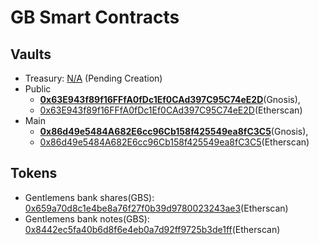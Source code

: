 # GB Smart Contracts


## Vaults

* Treasury: [N/A](#) (Pending Creation)
* Public
  * [**0x63E943f89f16FFfA0fDc1Ef0CAd397C95C74eE2D**](https://gnosis-safe.io/app/#/safes/0x63E943f89f16FFfA0fDc1Ef0CAd397C95C74eE2D/balances)(Gnosis), 
  *   [0x63E943f89f16FFfA0fDc1Ef0CAd397C95C74eE2D](https://etherscan.io/address/0x63E943f89f16FFfA0fDc1Ef0CAd397C95C74eE2D)(Etherscan)
* Main 
  * [**0x86d49e5484A682E6cc96Cb158f425549ea8fC3C5**](https://gnosis-safe.io/app/#/safes/0x86d49e5484A682E6cc96Cb158f425549ea8fC3C5/balances)(Gnosis), 
  * [0x86d49e5484A682E6cc96Cb158f425549ea8fC3C5](https://etherscan.io/address/0x86d49e5484A682E6cc96Cb158f425549ea8fC3C5)(Etherscan)

## Tokens

* Gentlemens bank shares(GBS): [0x659a70d8c1e4be8a76f27f0b39d9780023243ae3](https://etherscan.io/token/0x659a70d8c1e4be8a76f27f0b39d9780023243ae3)(Etherscan)
* Gentlemens bank notes(GBS): [0x8442ec5fa40b6d8f6e4eb0a7d92ff9725b3de1ff](https://etherscan.io/token/0x8442ec5fa40b6d8f6e4eb0a7d92ff9725b3de1ff)(Etherscan)
